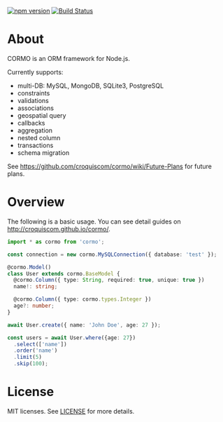 [![npm version](https://badge.fury.io/js/cormo.svg)](http://badge.fury.io/js/cormo)
[![Build Status](https://travis-ci.org/croquiscom/cormo.svg?branch=master)](https://travis-ci.org/croquiscom/cormo)

# About

CORMO is an ORM framework for Node.js.

Currently supports:

* multi-DB: MySQL, MongoDB, SQLite3, PostgreSQL
* constraints
* validations
* associations
* geospatial query
* callbacks
* aggregation
* nested column
* transactions
* schema migration

See https://github.com/croquiscom/cormo/wiki/Future-Plans for future plans.

# Overview

The following is a basic usage.
You can see detail guides on http://croquiscom.github.io/cormo/.

```typescript
import * as cormo from 'cormo';

const connection = new cormo.MySQLConnection({ database: 'test' });

@cormo.Model()
class User extends cormo.BaseModel {
  @cormo.Column({ type: String, required: true, unique: true })
  name!: string;

  @cormo.Column({ type: cormo.types.Integer })
  age?: number;
}

await User.create({ name: 'John Doe', age: 27 });

const users = await User.where({age: 27})
  .select(['name'])
  .order('name')
  .limit(5)
  .skip(100);
```

# License

MIT licenses. See [LICENSE](https://github.com/croquiscom/cormo/blob/master/packages/cormo/LICENSE) for more details.

